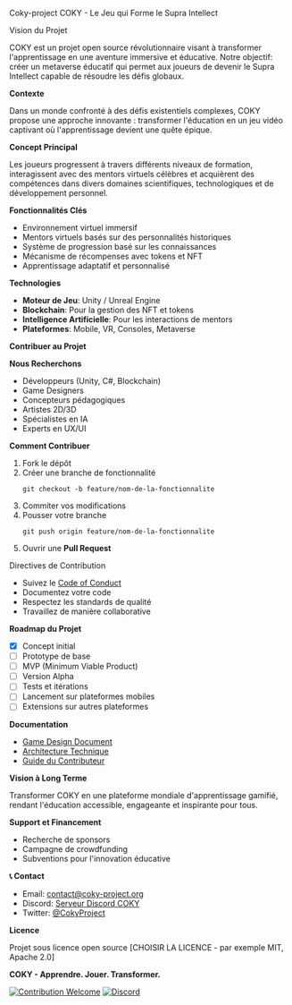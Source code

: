 Coky-project
COKY - Le Jeu qui Forme le Supra Intellect 

Vision du Projet

COKY est un projet open source révolutionnaire visant à transformer l'apprentissage en une aventure immersive et éducative. Notre objectif: créer un metaverse éducatif qui permet aux joueurs de devenir le Supra Intellect capable de résoudre les défis globaux.


**Contexte**

Dans un monde confronté à des défis existentiels complexes, COKY propose une approche innovante : transformer l'éducation en un jeu vidéo captivant où l'apprentissage devient une quête épique.

**Concept Principal**

Les joueurs progressent à travers différents niveaux de formation, interagissent avec des mentors virtuels célèbres et acquièrent des compétences dans divers domaines scientifiques, technologiques et de développement personnel.

**Fonctionnalités Clés**

- Environnement virtuel immersif
- Mentors virtuels basés sur des personnalités historiques
- Système de progression basé sur les connaissances
- Mécanisme de récompenses avec tokens et NFT
- Apprentissage adaptatif et personnalisé

**Technologies**

- **Moteur de Jeu**: Unity / Unreal Engine
- **Blockchain**: Pour la gestion des NFT et tokens
- **Intelligence Artificielle**: Pour les interactions de mentors
- **Plateformes**: Mobile, VR, Consoles, Metaverse

**Contribuer au Projet**

 **Nous Recherchons**

- Développeurs (Unity, C#, Blockchain)
- Game Designers
- Concepteurs pédagogiques
- Artistes 2D/3D
- Spécialistes en IA
- Experts en UX/UI

 **Comment Contribuer**

1. Fork le dépôt
2. Créer une branche de fonctionnalité 
   ```
   git checkout -b feature/nom-de-la-fonctionnalite
   ```
3. Commiter vos modifications
4. Pousser votre branche
   ```
   git push origin feature/nom-de-la-fonctionnalite
   ```
5. Ouvrir une **Pull Request**

Directives de Contribution

- Suivez le [Code of Conduct](CODE_OF_CONDUCT.md)
- Documentez votre code
- Respectez les standards de qualité
- Travaillez de manière collaborative

**Roadmap du Projet**

- [x] Concept initial
- [ ] Prototype de base
- [ ] MVP (Minimum Viable Product)
- [ ] Version Alpha
- [ ] Tests et itérations
- [ ] Lancement sur plateformes mobiles
- [ ] Extensions sur autres plateformes

**Documentation**

- [Game Design Document](docs/GAME_DESIGN.md)
- [Architecture Technique](docs/TECHNICAL_ARCHITECTURE.md)
- [Guide du Contributeur](docs/CONTRIBUTING.md)

**Vision à Long Terme**

Transformer COKY en une plateforme mondiale d'apprentissage gamifié, rendant l'éducation accessible, engageante et inspirante pour tous.

**Support et Financement**

- Recherche de sponsors
- Campagne de crowdfunding
- Subventions pour l'innovation éducative

**📞 Contact**

- Email: contact@coky-project.org
- Discord: [Serveur Discord COKY](lien-discord)
- Twitter: [@CokyProject](lien-twitter)

**Licence**

Projet sous licence open source [CHOISIR LA LICENCE - par exemple MIT, Apache 2.0]


**COKY - Apprendre. Jouer. Transformer.**

[![Contribution Welcome](https://img.shields.io/badge/Contributions-Welcome-brightgreen.svg)](CONTRIBUTING.md)
[![Discord](https://img.shields.io/discord/xxxxx?color=7289DA&label=Discord&logo=discord&logoColor=white)](lien-discord)
